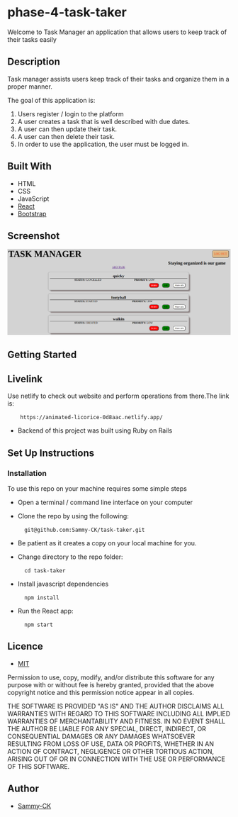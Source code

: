 # phase-4-task-taker
Welcome to Task Manager an application that allows users to keep track of their tasks easily 

## Description
Task manager assists users keep track of their tasks and organize them in a proper manner.


The goal of this application is:
1. Users register / login to the platform
2. A user creates a task that is well described with due dates.
3. A user can then update their task.
4. A user can then delete their task.
5. In order to use the application, the user must be logged in.


## Built With
- HTML
- CSS
- JavaScript
- [React](https://reactjs.org/)
- [Bootstrap](https://getbootstrap.com/)


## Screenshot
<img src="./public/Screenshot from 2023-03-06 08-18-36.png" alt="screenshot" />


## Getting Started

## Livelink
Use netlify  to check out website and perform operations from there.The link is:

        https://animated-licorice-0d8aac.netlify.app/

- Backend of this project was built using Ruby on Rails
            


## Set Up Instructions

### Installation
To use this repo on your machine requires some simple steps

- Open a terminal / command line interface on your computer
- Clone the repo by using the following:

        git@github.com:Sammy-CK/task-taker.git


- Be patient as it creates a copy on your local machine for you.

- Change directory to the repo folder:

        cd task-taker    

- Install javascript dependencies

        npm install

- Run the React app:
        
        npm start

## Licence
- [MIT](https://choosealicense.com/licenses/mit/)


Permission to use, copy, modify, and/or distribute this software for any purpose with or without fee is hereby granted, provided that the above copyright notice and this permission notice appear in all copies.

THE SOFTWARE IS PROVIDED "AS IS" AND THE AUTHOR DISCLAIMS ALL WARRANTIES WITH REGARD TO THIS SOFTWARE INCLUDING ALL IMPLIED WARRANTIES OF MERCHANTABILITY AND FITNESS. IN NO EVENT SHALL THE AUTHOR BE LIABLE FOR ANY SPECIAL, DIRECT, INDIRECT, OR CONSEQUENTIAL DAMAGES OR ANY DAMAGES WHATSOEVER RESULTING FROM LOSS OF USE, DATA OR PROFITS, WHETHER IN AN ACTION OF CONTRACT, NEGLIGENCE OR OTHER TORTIOUS ACTION, ARISING OUT OF OR IN CONNECTION WITH THE USE OR PERFORMANCE OF THIS SOFTWARE.

## Author
- [Sammy-CK](https://github.com/Sammy-CK)